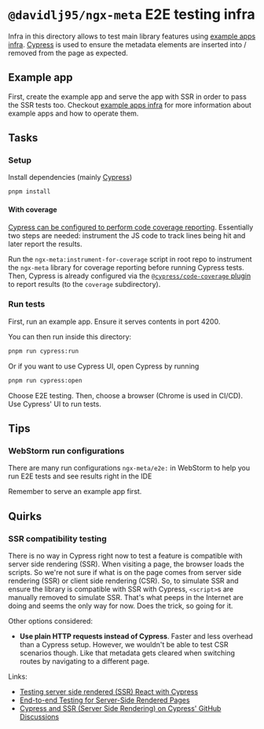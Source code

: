# `@davidlj95/ngx-meta` E2E testing infra

Infra in this directory allows to test main library features using [example apps infra]. [Cypress] is used to ensure the metadata elements are inserted into / removed from the page as expected.

[Cypress]: https://www.cypress.io/
[example apps infra]: ../example-apps/README.md

## Example app

First, create the example app and serve the app with SSR in order to pass the SSR tests too.
Checkout [example apps infra] for more information about example apps and how to operate them.

## Tasks

### Setup

Install dependencies (mainly [Cypress])

```sh
pnpm install
```

#### With coverage

[Cypress can be configured to perform code coverage reporting](https://docs.cypress.io/guides/tooling/code-coverage#What-youll-learn). Essentially two steps are needed: instrument the JS code to track lines being hit and later report the results.

Run the `ngx-meta:instrument-for-coverage` script in root repo to instrument the `ngx-meta` library for coverage reporting before running Cypress tests. Then, Cypress is already configured via the [`@cypress/code-coverage` plugin](https://github.com/cypress-io/code-coverage) to report results (to the `coverage` subdirectory).

### Run tests

First, run an example app. Ensure it serves contents in port 4200.

You can then run inside this directory:

```sh
pnpm run cypress:run
```

Or if you want to use Cypress UI, open Cypress by running

```sh
pnpm run cypress:open
```

Choose E2E testing. Then, choose a browser (Chrome is used in CI/CD). Use Cypress' UI to run tests.

## Tips

### WebStorm run configurations

There are many run configurations `ngx-meta/e2e:` in WebStorm to help you run E2E tests and see results right in the IDE

Remember to serve an example app first.

## Quirks

### SSR compatibility testing

There is no way in Cypress right now to test a feature is compatible with server side rendering (SSR). When visiting a page, the browser loads the scripts. So we're not sure if what is on the page comes from server side rendering (SSR) or client side rendering (CSR). So, to simulate SSR and ensure the library is compatible with SSR with Cypress, `<script>`s are manually removed to simulate SSR. That's what peeps in the Internet are doing and seems the only way for now. Does the trick, so going for it.

Other options considered:

- **Use plain HTTP requests instead of Cypress**. Faster and less overhead than a Cypress setup. However, we wouldn't be able to test CSR scenarios though. Like that metadata gets cleared when switching routes by navigating to a different page.

Links:

- [Testing server side rendered (SSR) React with Cypress](https://blog.simonireilly.com/posts/server-side-rendering-tests-in-cypress/)
- [End-to-end Testing for Server-Side Rendered Pages](https://glebbahmutov.com/blog/ssr-e2e/)
- [Cypress and SSR (Server Side Rendering) on Cypress' GitHub Discussions](https://github.com/cypress-io/cypress/discussions/26595)
